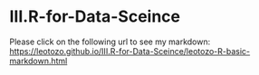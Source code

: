 # III.R-for-Data-Sceince

Please click on the following url to see my markdown:
<a href="https://leotozo.github.io/III.R-for-Data-Sceince/leotozo-R-basic-markdown.html" target="_blank">https://leotozo.github.io/III.R-for-Data-Sceince/leotozo-R-basic-markdown.html</a>
